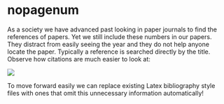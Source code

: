 # nopagenum


As a society we have advanced past looking in paper journals to find the references of papers. Yet we still include these numbers in our papers. They distract from easily seeing the year and they do not help anyone locate the paper. Typically a reference is searched directly by the title. Observe how citations are much easier to look at:

![](https://i.imgur.com/xzPW3pe.png)





To move forward easily we can replace existing Latex bibliography style files with ones that omit this unnecessary information automatically!
